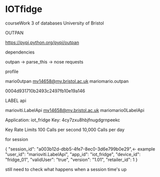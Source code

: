 # IOTfidge
courseWork 3 of databases University of Bristol

OUTPAN

https://pypi.python.org/pypi/outpan

dependencies

outpan 	-> 	parse_this 	-> 	nose
			requests

profile

mario0utpan
mv14658@my.bristol.ac.uk
mariomario.outpan

0004d931710b2493c2497fb10e19a146

LABEL api

marioviti.LabelApi
mv14658@my.bristol.ac.uk
mariomario0LabelApi

Application: iot_fridge 
Key: 4cy7zxu8hbjfnugdgrnpeekc 

Key Rate Limits
100	Calls per second
10,000	Calls per day

for session

{
    "session_id": "a003b12d-dbb5-4fe7-8ec0-3d6e799b0e29",<- example
    "user_id": "marioviti.LabelApi",
    "app_id": "iot_fridge",
    "device_id": "fridge_01",
    "validUser": "true",
    "version": "1.01",
    "retailer_id": 1
}

still need to check what happens when a session time's up

